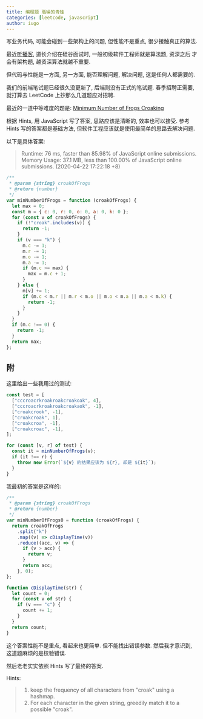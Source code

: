 ```yaml
---
title: 编程题 聒噪的青蛙
categories: [leetcode, javascript]
author: iugo
---
```


写业务代码, 可能会碰到一些架构上的问题, 但性能不是重点, 很少接触真正的算法.

最近[听播客][1], 道长介绍在硅谷面试时, 一般初级软件工程师就是算法题, 资深之后
才会有架构题, 越资深算法就越不重要.

但代码与性能是一方面, 另一方面, 能否理解问题, 解决问题, 这是任何人都需要的.

我们的前端笔试题已经很久没更新了, 后端则没有正式的笔试题. 春季招聘正需要,
就打算去 LeetCode 上抄那么几道题应对招聘.

最近的一道中等难度的题是: [Minimum Number of Frogs Croaking][0]

根据 Hints, 用 JavaScript 写了答案, 思路应该是清晰的, 效率也可以接受.
参考 Hints 写的答案都是基础方法, 但软件工程应该就是使用最简单的思路去解决问题.

以下是具体答案:

> Runtime: 76 ms, faster than 85.98% of JavaScript online submissions.
> Memory Usage: 37.1 MB, less than 100.00% of JavaScript online submissions.
> (2020-04-22 17:22:18 +8)

```js
/**
 * @param {string} croakOfFrogs
 * @return {number}
 */
var minNumberOfFrogs = function (croakOfFrogs) {
  let max = 0;
  const m = { c: 0, r: 0, o: 0, a: 0, k: 0 };
  for (const v of croakOfFrogs) {
    if (!"croak".includes(v)) {
      return -1;
    }
    if (v === "k") {
      m.c -= 1;
      m.r -= 1;
      m.o -= 1;
      m.a -= 1;
      if (m.c >= max) {
        max = m.c + 1;
      }
    } else {
      m[v] += 1;
      if (m.c < m.r || m.r < m.o || m.o < m.a || m.a < m.k) {
        return -1;
      }
    }
  }
  if (m.c !== 0) {
    return -1;
  }
  return max;
};
```

## 附

这里给出一些我用过的测试:

```js
const test = [
  ["cccroacrkroakroakcroakoak", 4],
  ["cccroacrkroakroakcroakaok", -1],
  ["croakcrook", -1],
  ["croakcroak", 1],
  ["croakcroa", -1],
  ["croakcroac", -1],
];

for (const [v, r] of test) {
  const it = minNumberOfFrogs(v);
  if (it !== r) {
    throw new Error(`${v} 的结果应该为 ${r}, 却是 ${it}`);
  }
}
```

我最初的答案是这样的:

```js
/**
 * @param {string} croakOfFrogs
 * @return {number}
 */
var minNumberOfFrogs0 = function (croakOfFrogs) {
  return croakOfFrogs
    .split("k")
    .map((v) => cDisplayTime(v))
    .reduce((acc, v) => {
      if (v > acc) {
        return v;
      }
      return acc;
    }, 0);
};

function cDisplayTime(str) {
  let count = 0;
  for (const v of str) {
    if (v === "c") {
      count += 1;
    }
  }
  return count;
}
```

这个答案性能不是重点, 看起来也更简单. 但不能找出错误参数. 然后我才意识到,
这道题麻烦的是校验错误.

然后老老实实依照 Hints 写了最终的答案.

Hints:

> 1. keep the frequency of all characters from "croak" using a hashmap.
> 2. For each character in the given string, greedily match it to a possible "croak".

[0]: https://leetcode.com/problems/minimum-number-of-frogs-croaking/
[1]: 2020-04-08-working-experience-in-silicon-valley.md
[2]: https://leetcode.com/problems/minimum-number-of-frogs-croaking/discuss/591884/JavaScript-Solution-faster-than-85.98-memory-less-than-100.00>
